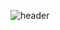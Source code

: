 ![header](https://capsule-render.vercel.app/api?type=transparent&color=9F0A28&height=180&section=header&text=S%20angmoon-nl-tarcism%20%20%20%20&fontSize=90)
